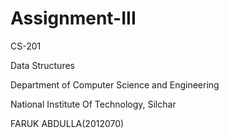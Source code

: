 # Assignment-III

CS-201

Data Structures

Department of Computer Science and Engineering

National Institute Of Technology, Silchar

FARUK ABDULLA(2012070)



